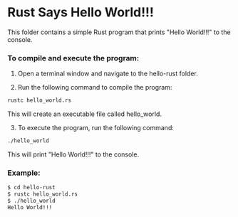# Rust Says Hello World!!!

This folder contains a simple Rust program that prints "Hello World!!!" to the console.

### To compile and execute the program:

1. Open a terminal window and navigate to the hello-rust folder.

2. Run the following command to compile the program:

```bash
rustc hello_world.rs
```

This will create an executable file called hello_world.

3. To execute the program, run the following command:

```bash
./hello_world
```

This will print "Hello World!!!" to the console.

### Example:

```bash
$ cd hello-rust
$ rustc hello_world.rs
$ ./hello_world
Hello World!!!
```